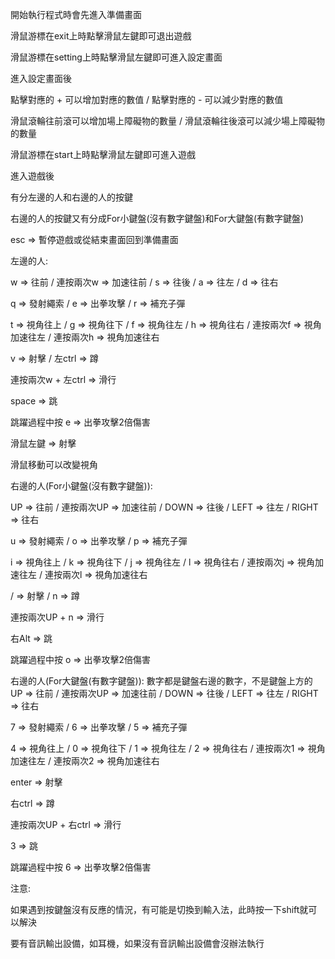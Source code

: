 開始執行程式時會先進入準備畫面

滑鼠游標在exit上時點擊滑鼠左鍵即可退出遊戲

滑鼠游標在setting上時點擊滑鼠左鍵即可進入設定畫面

進入設定畫面後

點擊對應的 + 可以增加對應的數值 / 點擊對應的 - 可以減少對應的數值

滑鼠滾輪往前滾可以增加場上障礙物的數量 / 滑鼠滾輪往後滾可以減少場上障礙物的數量

滑鼠游標在start上時點擊滑鼠左鍵即可進入遊戲

進入遊戲後

有分左邊的人和右邊的人的按鍵

右邊的人的按鍵又有分成For小鍵盤(沒有數字鍵盤)和For大鍵盤(有數字鍵盤)

esc => 暫停遊戲或從結束畫面回到準備畫面

左邊的人:

w => 往前 / 連按兩次w => 加速往前 / s => 往後 / a => 往左 / d => 往右

q => 發射繩索 / e => 出拳攻擊 / r => 補充子彈

t => 視角往上 / g => 視角往下 / f => 視角往左 / h => 視角往右 / 連按兩次f => 視角加速往左 / 連按兩次h => 視角加速往右

v => 射擊 / 左ctrl => 蹲

連按兩次w + 左ctrl => 滑行

space => 跳

跳躍過程中按 e  => 出拳攻擊2倍傷害

滑鼠左鍵 => 射擊

滑鼠移動可以改變視角


右邊的人(For小鍵盤(沒有數字鍵盤)):

UP => 往前 / 連按兩次UP => 加速往前 / DOWN => 往後 / LEFT => 往左 / RIGHT => 往右

u => 發射繩索 / o => 出拳攻擊 / p => 補充子彈

i => 視角往上 / k => 視角往下 / j => 視角往左 / l => 視角往右 / 連按兩次j => 視角加速往左 / 連按兩次l => 視角加速往右

/ => 射擊 / n => 蹲

連按兩次UP + n => 滑行

右Alt => 跳

跳躍過程中按 o  => 出拳攻擊2倍傷害


右邊的人(For大鍵盤(有數字鍵盤)):
數字都是鍵盤右邊的數字，不是鍵盤上方的
UP => 往前 / 連按兩次UP => 加速往前 / DOWN => 往後 / LEFT => 往左 / RIGHT => 往右

7 => 發射繩索 / 6 => 出拳攻擊 / 5 => 補充子彈

4 => 視角往上 / 0 => 視角往下 / 1 => 視角往左 / 2 => 視角往右 / 連按兩次1 => 視角加速往左 / 連按兩次2 => 視角加速往右

enter => 射擊

右ctrl => 蹲

連按兩次UP + 右ctrl => 滑行

3 => 跳

跳躍過程中按 6 => 出拳攻擊2倍傷害


注意:

如果遇到按鍵盤沒有反應的情況，有可能是切換到輸入法，此時按一下shift就可以解決

要有音訊輸出設備，如耳機，如果沒有音訊輸出設備會沒辦法執行
